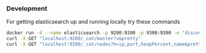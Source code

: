 ### Development

For getting elasticsearch up and running locally try these commands
```sh
docker run -d --name elasticsearch -p 9200:9200 -p 9300:9300 -e "discovery.type=single-node" elasticsearch:6.8.13
curl -X GET "localhost:9200/_cat/master?v&pretty"
curl -X GET "localhost:9200/_cat/nodes?h=ip,port,heapPercent,name&pretty"
```
